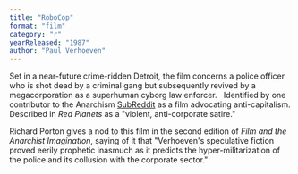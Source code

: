 ```yaml
---
title: "RoboCop"
format: "film"
category: "r"
yearReleased: "1987"
author: "Paul Verhoeven"
---
```

Set in a near-future crime-ridden Detroit, the  film concerns a police officer who is shot dead by a criminal gang  but subsequently revived by a megacorporation as a superhuman cyborg  law enforcer.
 
Identified by one contributor to the Anarchism <a href="https://www.reddit.com/r/Anarchism/comments/2a2r93/can_we_compile_a_list_of_the_top_films_advocating/"> SubReddit</a> as a film advocating anti-capitalism. Described in _Red Planets_ as a "violent,  anti-corporate satire."

Richard Porton gives a nod to this film in the second edition of <em>Film and the Anarchist Imagination</em>, saying of it that "Verhoeven's speculative fiction proved eerily prophetic inasmuch as it predicts the hyper-militarization of the police and its collusion with the corporate sector."
